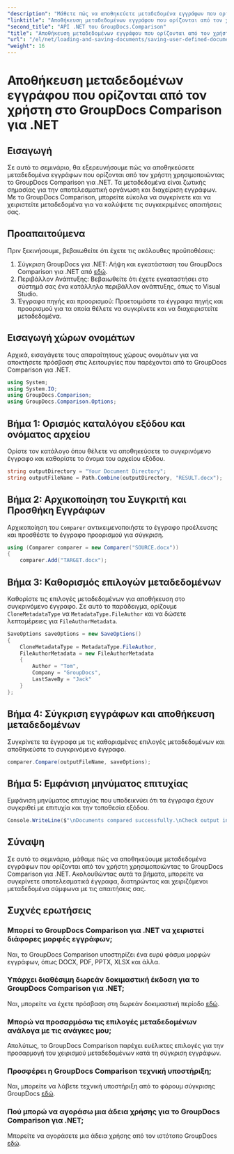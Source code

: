 ```yaml
---
"description": "Μάθετε πώς να αποθηκεύετε μεταδεδομένα εγγράφων που ορίζονται από τον χρήστη χρησιμοποιώντας το GroupDocs Comparison για .NET. Συγκρίνετε και διαχειριστείτε εύκολα μεταδεδομένα με οδηγίες βήμα προς βήμα."
"linktitle": "Αποθήκευση μεταδεδομένων εγγράφου που ορίζονται από τον χρήστη στο GroupDocs Comparison για .NET"
"second_title": "API .NET του GroupDocs.Comparison"
"title": "Αποθήκευση μεταδεδομένων εγγράφου που ορίζονται από τον χρήστη στο GroupDocs Comparison για .NET"
"url": "/el/net/loading-and-saving-documents/saving-user-defined-document-metadata/"
"weight": 16
---
```


# Αποθήκευση μεταδεδομένων εγγράφου που ορίζονται από τον χρήστη στο GroupDocs Comparison για .NET

## Εισαγωγή
Σε αυτό το σεμινάριο, θα εξερευνήσουμε πώς να αποθηκεύσετε μεταδεδομένα εγγράφων που ορίζονται από τον χρήστη χρησιμοποιώντας το GroupDocs Comparison για .NET. Τα μεταδεδομένα είναι ζωτικής σημασίας για την αποτελεσματική οργάνωση και διαχείριση εγγράφων. Με το GroupDocs Comparison, μπορείτε εύκολα να συγκρίνετε και να χειριστείτε μεταδεδομένα για να καλύψετε τις συγκεκριμένες απαιτήσεις σας.
## Προαπαιτούμενα
Πριν ξεκινήσουμε, βεβαιωθείτε ότι έχετε τις ακόλουθες προϋποθέσεις:
1. Σύγκριση GroupDocs για .NET: Λήψη και εγκατάσταση του GroupDocs Comparison για .NET από [εδώ](https://releases.groupdocs.com/comparison/net/).
2. Περιβάλλον Ανάπτυξης: Βεβαιωθείτε ότι έχετε εγκαταστήσει στο σύστημά σας ένα κατάλληλο περιβάλλον ανάπτυξης, όπως το Visual Studio.
3. Έγγραφα πηγής και προορισμού: Προετοιμάστε τα έγγραφα πηγής και προορισμού για τα οποία θέλετε να συγκρίνετε και να διαχειριστείτε μεταδεδομένα.

## Εισαγωγή χώρων ονομάτων
Αρχικά, εισαγάγετε τους απαραίτητους χώρους ονομάτων για να αποκτήσετε πρόσβαση στις λειτουργίες που παρέχονται από το GroupDocs Comparison για .NET.
```csharp
using System;
using System.IO;
using GroupDocs.Comparison;
using GroupDocs.Comparison.Options;
```
## Βήμα 1: Ορισμός καταλόγου εξόδου και ονόματος αρχείου
Ορίστε τον κατάλογο όπου θέλετε να αποθηκεύσετε το συγκρινόμενο έγγραφο και καθορίστε το όνομα του αρχείου εξόδου.
```csharp
string outputDirectory = "Your Document Directory";
string outputFileName = Path.Combine(outputDirectory, "RESULT.docx");
```
## Βήμα 2: Αρχικοποίηση του Συγκριτή και Προσθήκη Εγγράφων
Αρχικοποίηση του `Comparer` αντικειμενοποιήστε το έγγραφο προέλευσης και προσθέστε το έγγραφο προορισμού για σύγκριση.
```csharp
using (Comparer comparer = new Comparer("SOURCE.docx"))
{
    comparer.Add("TARGET.docx");
```
## Βήμα 3: Καθορισμός επιλογών μεταδεδομένων
Καθορίστε τις επιλογές μεταδεδομένων για αποθήκευση στο συγκρινόμενο έγγραφο. Σε αυτό το παράδειγμα, ορίζουμε `CloneMetadataType` να `MetadataType.FileAuthor` και να δώσετε λεπτομέρειες για `FileAuthorMetadata`.
```csharp
SaveOptions saveOptions = new SaveOptions()
{
    CloneMetadataType = MetadataType.FileAuthor,
    FileAuthorMetadata = new FileAuthorMetadata
    {
        Author = "Tom",
        Company = "GroupDocs",
        LastSaveBy = "Jack"
    }
};
```
## Βήμα 4: Σύγκριση εγγράφων και αποθήκευση μεταδεδομένων
Συγκρίνετε τα έγγραφα με τις καθορισμένες επιλογές μεταδεδομένων και αποθηκεύστε το συγκρινόμενο έγγραφο.
```csharp
comparer.Compare(outputFileName, saveOptions);
```
## Βήμα 5: Εμφάνιση μηνύματος επιτυχίας
Εμφάνιση μηνύματος επιτυχίας που υποδεικνύει ότι τα έγγραφα έχουν συγκριθεί με επιτυχία και την τοποθεσία εξόδου.
```csharp
Console.WriteLine($"\nDocuments compared successfully.\nCheck output in {outputDirectory}.");
```

## Σύναψη
Σε αυτό το σεμινάριο, μάθαμε πώς να αποθηκεύουμε μεταδεδομένα εγγράφων που ορίζονται από τον χρήστη χρησιμοποιώντας το GroupDocs Comparison για .NET. Ακολουθώντας αυτά τα βήματα, μπορείτε να συγκρίνετε αποτελεσματικά έγγραφα, διατηρώντας και χειριζόμενοι μεταδεδομένα σύμφωνα με τις απαιτήσεις σας.
## Συχνές ερωτήσεις
### Μπορεί το GroupDocs Comparison για .NET να χειριστεί διάφορες μορφές εγγράφων;
Ναι, το GroupDocs Comparison υποστηρίζει ένα ευρύ φάσμα μορφών εγγράφων, όπως DOCX, PDF, PPTX, XLSX και άλλα.
### Υπάρχει διαθέσιμη δωρεάν δοκιμαστική έκδοση για το GroupDocs Comparison για .NET;
Ναι, μπορείτε να έχετε πρόσβαση στη δωρεάν δοκιμαστική περίοδο [εδώ](https://releases.groupdocs.com/).
### Μπορώ να προσαρμόσω τις επιλογές μεταδεδομένων ανάλογα με τις ανάγκες μου;
Απολύτως, το GroupDocs Comparison παρέχει ευέλικτες επιλογές για την προσαρμογή του χειρισμού μεταδεδομένων κατά τη σύγκριση εγγράφων.
### Προσφέρει η GroupDocs Comparison τεχνική υποστήριξη;
Ναι, μπορείτε να λάβετε τεχνική υποστήριξη από το φόρουμ σύγκρισης GroupDocs [εδώ](https://forum.groupdocs.com/c/comparison/12).
### Πού μπορώ να αγοράσω μια άδεια χρήσης για το GroupDocs Comparison για .NET;
Μπορείτε να αγοράσετε μια άδεια χρήσης από τον ιστότοπο GroupDocs [εδώ](https://purchase.groupdocs.com/buy).